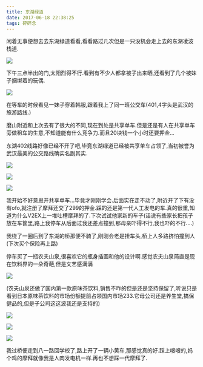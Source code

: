 ```yaml
---
title: 东湖绿道
date: 2017-06-18 22:38:25
tags: 碎碎念
---
```


​	闲着无事便想去去东湖绿道看看,看看路过几次但是一只没机会走上去的东湖凌波栈道.

![](https://blog-malu.oss-cn-beijing.aliyuncs.com/%E4%B8%9C%E6%B9%96%E5%87%8C%E6%B3%A2%E6%A0%88%E9%81%93.jpg?x-oss-process=style/blog)

下午三点半出的门,太阳烈得不行.看到有不少人都拿被子出来晒,还看到了几个被妹子捆绑着的玩偶.

![](https://blog-malu.oss-cn-beijing.aliyuncs.com/%E7%8E%A9%E5%81%B6.jpg?x-oss-process=style/blog)

在等车的时候看见一妹子穿着韩服,跟着我上了同一班公交车(401,4字头是武汉的旅游路线.)

磨山附近和上次去有了很大的不同,现在到处是共享单车.但是还是有人在共享单车旁做租车的生意,不知道能有什么竞争力.而且20块钱一个小时还要押金...

东湖402线路好像已经不开了吧,毕竟东湖绿道已经被共享单车占领了,当初被誉为武汉最美的公交路线确实名副其实.

![](https://blog-malu.oss-cn-beijing.aliyuncs.com/%E4%B8%9C%E6%B9%96%E7%BB%BF%E9%81%931.jpg?x-oss-process=style/blog)

![](https://blog-malu.oss-cn-beijing.aliyuncs.com/%E4%B8%9C%E6%B9%96%E7%BB%BF%E9%81%932.jpg?x-oss-process=style/blog)

![](https://blog-malu.oss-cn-beijing.aliyuncs.com/%E4%B8%9C%E6%B9%96%E7%BB%BF%E9%81%933.jpg?x-oss-process=style/blog)

我开始不好意思开共享单车...毕竟才刚刚学会.后面实在走不动了,附近开了下有没有ofo,就注册了摩拜还交了299的押金.踩的还是第一代人工发电的车.真的很重,知道为什么V2EX上一堆吐槽摩拜的了.下次试试他家新的车子(话说有些家长把孩子放在车筐里,路上我停车从后面过我还差点撞到,那母亲吓得不行,我也吓的不行....)

我绕了一圈后到了东湖的桥那便不骑了,刚刚会老是扭车头,桥上人多路挤怕撞到人(下次买个保险再上路)

停车买了一瓶农夫山泉,很喜欢它的瓶身插画和他的设计啊.感觉农夫山泉简直是现在饮料界的一朵奇葩,但是文艺感满满

![](https://blog-malu.oss-cn-beijing.aliyuncs.com/%E5%86%9C%E5%A4%AB%E5%B1%B1%E6%B3%89.jpg?x-oss-process=style/blog)

(农夫山泉还做了国内第一款原味茶饮料,销售不咋的但是还是坚持保留了,听说只是看到日本原味茶饮料的市场份额提前占领国内市场233.它母公司还是养生堂,搞保健品的,但是子公司这这波我还是支持的)

![](https://blog-malu.oss-cn-beijing.aliyuncs.com/%E4%B8%9C%E6%B9%96%E6%A1%A51.jpg?x-oss-process=style/blog)

![](https://blog-malu.oss-cn-beijing.aliyuncs.com/%E4%B8%9C%E6%B9%96%E6%A1%A52.jpg?x-oss-process=style/blog)

![](https://blog-malu.oss-cn-beijing.aliyuncs.com/%E4%B8%9C%E6%B9%96%E6%A1%A53.jpg?x-oss-process=style/blog)

我过桥便走到八一路回学校了,路上开了一辆小黄车,那感觉真的好.踩上嗖嗖的,妈个鸡的摩拜就像我是人肉发电机一样.再也不想踩一代摩拜了.
